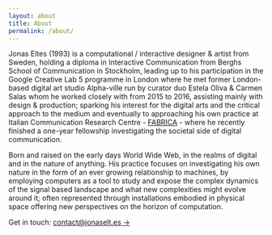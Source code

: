 ```yaml
---
layout: about
title: About
permalink: /about/
---
```


Jonas Eltes (1993) is a computational / interactive designer & artist from Sweden, holding a diploma in Interactive Communication from Berghs School of Communication in Stockholm, leading up to his participation in the Google Creative Lab 5 programme in London where he met former London-based digital art studio Alpha-ville run by curator duo Estela Oliva & Carmen Salas whom he worked closely with from 2015 to 2016, assisting mainly with design & production; sparking his interest for the digital arts and the critical approach to the medium and eventually to approaching his own practice at Italian Communication Research Centre - [FABRICA](http://www.fabrica.it/) - where he recently finished a one-year fellowship investigating the societal side of digital communication.
<!-- {: .col-md .text-md } -->

Born and raised on the early days World Wide Web, in the realms of digital and in the nature of anything. His practice focuses on investigating his own nature in the form of an ever growing relationship to machines, by employing computers as a tool to study and expose the complex dynamics of the signal based landscape and what new complexities might evolve around it; often represented through installations embodied in physical space offering new perspectives on the horizon of computation.
<!-- {: .col-md .text-md } -->

Get in touch: [contact@jonaselt.es →](mailto:contact@jonaselt.es)
